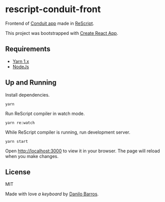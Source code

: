 # rescript-conduit-front

Frontend of [Conduit app](https://github.com/gothinkster/realworld) made in [ReScript](https://rescript-lang.org/).

This project was bootstrapped with [Create React App](https://github.com/facebook/create-react-app).

## Requirements

- [Yarn 1.x](https://yarnpkg.com/getting-started/install)
- [NodeJs](https://nodejs.org/)

## Up and Running

Install dependencies.

```shell
yarn
```

Run ReScript compiler in watch mode.

```shell
yarn re:watch
```

While ReScript compiler is running, run development server.

```shell
yarn start
```

Open [http://localhost:3000](http://localhost:3000) to view it in your browser. The page will reload when you make changes.

## License

MIT

Made with <stroke>love</stroke> _a keyboard_ by [Danilo Barros](https://github.com/danilobjr).
